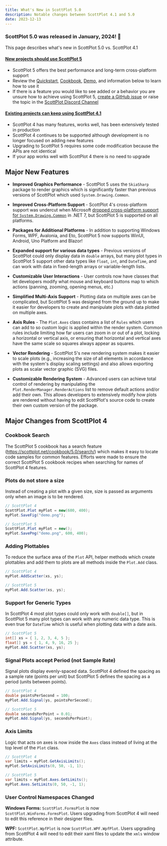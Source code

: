 ```yaml
---
title: What's New in ScottPlot 5.0
description: Notable changes between ScottPlot 4.1 and 5.0
date: 2023-12-13
---
```


<div class='mt-3'>
<h3 class='m-0'>ScottPlot 5.0 was released in January, 2024! 🚀</h3>
<p>This page describes what's new in ScottPlot 5.0 vs. ScottPlot 4.1</p>
</div>

<div class="alert alert-primary my-5" role="alert" id="new-projects-should-use-scottplot-5">
    <h4 class="alert-heading my-0">
        <a href ='#new-projects-should-use-scottplot-5'>
            New projects should use ScottPlot 5
        </a>
    </h4>
    <ul class='my-0' id="existing-projects-can-keep-using-scottplot-4">
        <li>ScottPlot 5 offers the best performance and long-term cross-platform support</li>
        <li>Review the <a href='/quickstart'>Quickstart</a>, <a href='/cookbook/5.0/'>Cookbook</a>, <a href='/demo'>Demo</a>, and information below to learn how to use it</li>
        <li>If there is a feature you would like to see added or a behavior you are unsure how to achieve using ScottPlot 5, <a href='https://github.com/ScottPlot/ScottPlot/issues'>create a GitHub issue</a> or raise the topic in the <a href='/discord'>ScottPlot Discord Channel</a></li>
    </ul>
</div>

<div class="alert alert-success my-5" role="alert">
    <h4 class="alert-heading my-0">
        <a href='#existing-projects-can-keep-using-scottplot-4'>
            Existing projects can keep using ScottPlot 4.1
        </a>
    </h4>
    <ul class='my-0'>
        <li>ScottPlot 4 has many features, works well, has been extensively tested in production</li>
        <li>ScottPlot 4 continues to be supported although development is no longer focused on adding new features</li>
        <li>Upgrading to ScottPlot 5 requires some code modification because the APIs are not identical</li>
        <li>If your app works well with ScottPlot 4 there is no need to upgrade</li>
    </ul>
</div>

## Major New Features

* **Improved Graphics Performance** - ScottPlot 5 uses the `SkiaSharp` package to render graphics which is significantly faster than previous versions of ScottPlot which used `System.Drawing.Common`.

* **Improved Cross-Platform Support** - ScottPlot 4's cross-platform support was undercut when Microsoft [dropped cross-platform support for `System.Drawing.Common`](https://learn.microsoft.com/en-us/dotnet/core/compatibility/core-libraries/6.0/system-drawing-common-windows-only) in .NET 7, but ScottPlot 5 is supported on all platforms.

* **Packages for Additional Platforms** - In addition to supporting Windows Forms, WPF, Avalonia, and Eto, ScottPlot 5 now supports WinUI, Android, Uno Platform and Blazor!

* **Expanded support for various data types** - Previous versions of ScottPlot could only display data in `double` arrays, but many plot types in ScottPlot 5 support other data types like `float`, `int`, and `DateTime`, and can work with data in fixed-length arrays or variable-length lists.

* **Customizable User Interactions** - User controls now have classes that let developers modify what mouse and keyboard buttons map to which actions (panning, zooming, opening menus, etc.)

* **Simplified Multi-Axis Support** - Plotting data on multiple axes can be complicated, but ScottPlot 5 was designed from the ground up to make it easier for developers to create and manipulate plots with data plotted on multiple axes.

* **Axis Rules** - The `Plot.Axes` class contains a list of `Rules` which users can add to so custom logic is applied within the render system. Common rules include limiting how far users can zoom in or out of a plot, locking a horizontal or vertical axis, or ensuring that horizontal and vertical axes have the same scale so squares always appear as squares.

* **Vector Rendering** - ScottPlot 5's new rendering system makes it easier to scale plots (e.g., increasing the size of all elements in accordance with the system's display scaling settings) and also allows exporting plots as scalar vector graphic (SVG) files.

* **Customizable Rendering System** - Advanced users can achieve total control of rendering by manipulating the `Plot.RenderManager.RenderActions` list to remove default actions and/or add their own. This allows developers to extensively modify how plots are rendered without having to edit ScottPlot's source code to create their own custom version of the package.

## Major Changes from ScottPlot 4

### Cookbook Search

The ScottPlot 5 cookbook has a search feature (https://scottplot.net/cookbook/5.0/search/) which makes it easy to locate code samples for common features. Efforts were made to ensure the correct ScottPlot 5 cookbook recipes when searching for names of ScottPlot 4 features.

### Plots do not store a size

Instead of creating a plot with a given size, size is passed as arguments only when an image is to be rendered.

```cs
// ScottPlot 4
ScottPlot.Plot myPlot = new(600, 400);
myPlot.SaveFig("demo.png");
```

```cs
// ScottPlot 5
ScottPlot.Plot myPlot = new();
myPlot.SavePng("demo.png", 600, 400);
```

### Adding Plottables

To reduce the surface area of the `Plot` API, helper methods which create plottables and add them to plots are all methods inside the `Plot.Add` class.

```cs
// ScottPlot 4
myPlot.AddScatter(xs, ys);
```

```cs
// ScottPlot 5
myPlot.Add.Scatter(xs, ys);
```

### Support for Generic Types

In ScottPlot 4 most plot types could only work with `double[]`, but in ScottPlot 5 many plot types can work with any numeric data type. This is even true for `DateTime` which is useful when plotting data with a date axis.

```cs
// ScottPlot 5
int[] xs = { 1, 2, 3, 4, 5 };
float[] ys = { 1, 4, 9, 16, 25 };
myPlot.Add.Scatter(xs, ys);
```

### Signal Plots accept Period (not Sample Rate)

Signal plots display evenly-spaced data. ScottPlot 4 defined the spacing as a sample rate (points per unit) but ScottPlot 5 defines the spacing as a period (units between points).

```cs
// ScottPlot 4
double pointsPerSecond = 100;
myPlot.Add.Signal(ys, pointsPerSecond);
```

```cs
// ScottPlot 5
double secondsPerPoint = 0.01;
myPlot.Add.Signal(ys, secondsPerPoint);
```

### Axis Limits

Logic that acts on axes is now inside the `Axes` class instead of living at the top level of the `Plot` class.

```cs
// ScottPlot 4
var limits = myPlot.GetAxisLimits();
myPlot.SetAxisLimits(0, 50, -1, 1);
```

```cs
// ScottPlot 5
var limits = myPlot.Axes.GetLimits();
myPlot.Axes.SetLimits(0, 50, -1, 1);
```

### User Control Namespaces Changed

**Windows Forms:** `ScottPlot.FormsPlot` is now `ScottPlot.WinForms.FormsPlot`. Users upgrading from ScottPlot 4 will need to edit this reference in their designer files.

**WPF:** `ScottPlot.WpfPlot` is now `ScottPlot.WPF.WpfPlot`. Users upgrading from ScottPlot 4 will need to edit their xaml files to update the `xmls` window attribute.